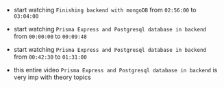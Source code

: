 - start watching `Finishing backend with mongoDB` from `02:56:00` to `03:04:00`

- start watching `Prisma Express and Postgresql database in backend` from `00:00:00` to `00:09:48`

- start watching `Prisma Express and Postgresql database in backend` from `00:42:30` to `01:31:00`

- this entire video `Prisma Express and Postgresql database in backend` is very imp with theory topics
